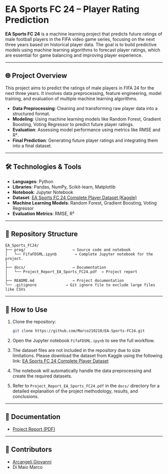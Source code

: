 
# EA Sports FC 24 – Player Rating Prediction

**EA Sports FC 24** is a machine learning project that predicts future ratings of male football players in the FIFA video game series, focusing on the next three years based on historical player data. The goal is to build predictive models using machine learning algorithms to forecast player ratings, which are essential for game balancing and improving player experience.

---

## 🌐 Project Overview

This project aims to predict the ratings of male players in FIFA 24 for the next three years. It involves data preprocessing, feature engineering, model training, and evaluation of multiple machine learning algorithms.

- **Data Preprocessing**: Cleaning and transforming raw player data into a structured format.
- **Modeling**: Using machine learning models like Random Forest, Gradient Boosting, Voting Regressor to predict future player ratings.
- **Evaluation**: Assessing model performance using metrics like RMSE and R².
- **Final Prediction**: Generating future player ratings and integrating them into a final dataset.

---

## 🛠️ Technologies & Tools

- **Languages**: Python
- **Libraries**: Pandas, NumPy, Scikit-learn, Matplotlib
- **Notebook**: Jupyter Notebook
- **Dataset**: [EA Sports FC 24 Complete Player Dataset (Kaggle)](https://www.kaggle.com/datasets/stefanoleone992/ea-sports-fc-24-complete-player-dataset)
- **Machine Learning Models**: Random Forest, Gradient Boosting, Voting Regressor
- **Evaluation Metrics**: RMSE, R²

---

## 📁 Repository Structure

```
EA_Sports_FC24/
├── prog/                     → Source code and notebook 
│   └── FifaFDSML.ipynb        → Complete Jupyter notebook for the project. 
│
├── docs/                     → Documentation
│   └── Project_Report_EA_Sports_FC24.pdf  → Project report 
│
├── README.md                 → Project documentation
└── .gitignore             → Git ignore file to exclude large files like CSVs
```

---

## 🚀 How to Use

1. Clone the repository: 
   ```bash
   git clone https://github.com/Marco210210/EA-Sports-FC24.git
   ```

2. Open the Jupyter notebook `FifaFDSML.ipynb` to see the full workflow.

3. The dataset files are not included in the repository due to size limitations. Please download the dataset from Kaggle using the following link: [EA Sports FC 24 Complete Player Dataset](https://www.kaggle.com/datasets/stefanoleone992/ea-sports-fc-24-complete-player-dataset)

4. The notebook will automatically handle the data preprocessing and create the required datasets.

5. Refer to `Project_Report_EA_Sports_FC24.pdf` in the `docs/` directory for a detailed explanation of the project methodology, results, and conclusions.

---

## 📄 Documentation

- [Project Report (PDF)](docs/Project_Report_EA_Sports_FC24.pdf)

---

## 👥 Contributors

- [Arcangeli Giovanni](https://github.com/GiovanniArcangeli)
- Di Maio Marco